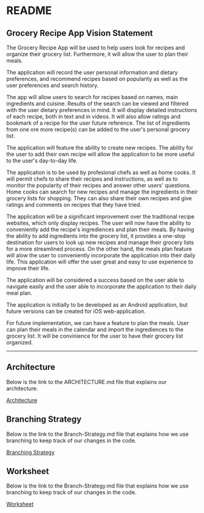 
# README

## Grocery Recipe App Vision Statement

The Grocery Recipe App will be used to help users look for recipes and organize their grocery list. Furthermore, it will allow the user to plan their meals.

The application will record the user personal information and dietary preferences, and recommend recipes based on popularity as well as the user preferences and search history.

The app will allow users to search for recipes based on names, main ingredients and cuisine. Results of the search can be viewed and filtered with the user dietary preferences in mind. It will display detailed instructions of each recipe, both in text and in videos. It will also allow ratings and bookmark of a recipe for the user future reference. The list of ingredients from one ore more recipe(s) can be added to the user's personal grocery list.

The application will feature the ability to create new recipes. The ability for the user to add their own recipe will allow the application to be more useful to the user's day-to-day life.

The application is to be used by profesional chefs as well as home cooks. It will permit chefs to share their recipes and instructions, as well as to monitor the popularity of their recipes and answer other users' questions. Home cooks can search for new recipes and manage the ingredients in their grocery lists for shopping. They can also share their own recipes and give ratings and comments on recipes that they have tried.

The application will be a significant improvement over the traditional recipe websites, which only display recipes. The user will now have the ability to conveniently add the recipe's ingrediences and plan their meals. By having the ability to add ingredients into the grocery list, it provides a one-stop destination for users to look up new recipes and manage their grocery lists for a more streamlined process. On the other hand, the meals plan feature will alow the user to conveniently incorporate the application into their daily life. This application will offer the user great and easy to use experience to improve their life.

The application will be considered a success based on the user able to navigate easily and the user able to incorporate the application to their daily meal plan.

The application is initially to be developed as an Android application, but future versions can be created for iOS web-application.

For future implementation, we can have a feature to plan the meals. User can plan their meals in the calendar and import the ingrediences to the grocery list. It will be convinience for the user to have their grocery list organized.

---

## Architecture

Below is the link to the ARCHITECTURE.md file that explains our architecture.

[Architecture](https://code.cs.umanitoba.ca/winter-2022-a02/group-8/recipe-app/-/blob/main/Architecture/ARCHITECTURE.md)

## Branching Strategy

Below is the link to the Branch-Strategy.md file that explains how we use branching to keep track of our changes in the code.

[Branching Strategy](https://code.cs.umanitoba.ca/winter-2022-a02/group-8/recipe-app/-/blob/main/Branching-Strategy.md)

## Worksheet

Below is the link to the Branch-Strategy.md file that explains how we use branching to keep track of our changes in the code.

[Worksheet](https://code.cs.umanitoba.ca/winter-2022-a02/group-8/recipe-app/-/blob/main/i1_worksheet.md)
